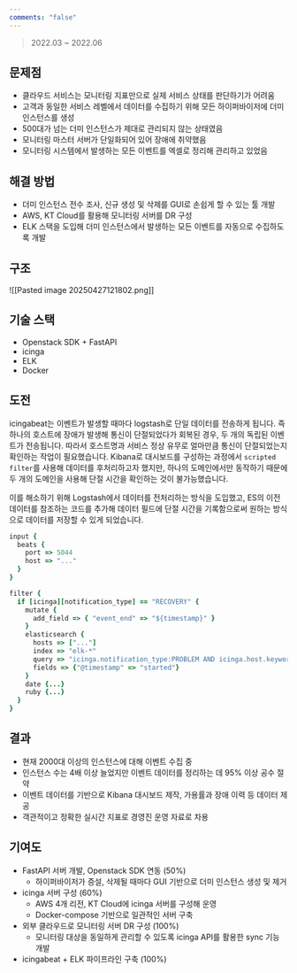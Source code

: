```yaml
---
comments: "false"
---
```

> 2022.03 ~ 2022.06
## 문제점
- 클라우드 서비스는 모니터링 지표만으로 실제 서비스 상태를 판단하기가 어려움
- 고객과 동일한 서비스 레벨에서 데이터를 수집하기 위해 모든 하이퍼바이저에 더미 인스턴스를 생성
- 500대가 넘는 더미 인스턴스가 제대로 관리되지 않는 상태였음
- 모니터링 마스터 서버가 단일화되어 있어 장애에 취약했음
- 모니터링 시스템에서 발생하는 모든 이벤트를 엑셀로 정리해 관리하고 있었음
## 해결 방법
- 더미 인스턴스 전수 조사, 신규 생성 및 삭제를 GUI로 손쉽게 할 수 있는 툴 개발
- AWS, KT Cloud를 활용해 모니터링 서버를 DR 구성
- ELK 스택을 도입해 더미 인스턴스에서 발생하는 모든 이벤트를 자동으로 수집하도록 개발
## 구조

![[Pasted image 20250427121802.png]]
## 기술 스택
- Openstack SDK + FastAPI
- icinga
- ELK
- Docker
## 도전
icingabeat는 이벤트가 발생할 때마다 logstash로 단일 데이터를 전송하게 됩니다.
즉 하나의 호스트에 장애가 발생해 통신이 단절되었다가 회복된 경우, 두 개의 독립된 이벤트가 전송됩니다.
따라서 호스트명과 서비스 정상 유무로 얼마만큼 통신이 단절되었는지 확인하는 작업이 필요했습니다.
Kibana로 대시보드를 구성하는 과정에서 `scripted filter`를 사용해 데이터를 후처리하고자 했지만, 하나의 도메인에서만 동작하기 때문에 두 개의 도메인을 사용해 단절 시간을 확인하는 것이 불가능했습니다.

이를 해소하기 위해 Logstash에서 데이터를 전처리하는 방식을 도입했고,
ES의 이전 데이터를 참조하는 코드를 추가해 데이터 필드에 단절 시간을 기록함으로써 원하는 방식으로 데이터를 저장할 수 있게 되었습니다.

```ruby
input {
  beats {
    port => 5044
    host => "..."
  }
}

filter {
  if [icinga][notification_type] == "RECOVERY" {
    mutate {
      add_field => { "event_end" => "${timestamp}" }
    }
    elasticsearch {
      hosts => ["..."]
      index => "elk-*"
      query => "icinga.notification_type:PROBLEM AND icinga.host.keyword:${[icinga][host]}"
      fields => {"@timestamp" => "started"}
    }
    date {...}
    ruby {...}
  }
}
```

## 결과
- 현재 2000대 이상의 인스턴스에 대해 이벤트 수집 중
- 인스턴스 수는 4배 이상 늘었지만 이벤트 데이터를 정리하는 데 95% 이상 공수 절약
- 이벤트 데이터를 기반으로 Kibana 대시보드 제작, 가용률과 장애 이력 등 데이터 제공
- 객관적이고 정확한 실시간 지표로 경영진 운영 자료로 차용
## 기여도
- FastAPI 서버 개발, Openstack SDK 연동 (50%)
	- 하이퍼바이저가 증설, 삭제될 때마다 GUI 기반으로 더미 인스턴스 생성 및 제거
- icinga 서버 구성 (60%)
	- AWS 4개 리전, KT Cloud에 icinga 서버를 구성해 운영
	- Docker-compose 기반으로 일관적인 서버 구축
- 외부 클라우드로 모니터링 서버 DR 구성 (100%)
	- 모니터링 대상을 동일하게 관리할 수 있도록 icinga API를 활용한 sync 기능 개발
- icingabeat + ELK 파이프라인 구축 (100%)
